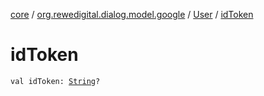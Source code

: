 [core](../../index.md) / [org.rewedigital.dialog.model.google](../index.md) / [User](index.md) / [idToken](./id-token.md)

# idToken

`val idToken: `[`String`](https://kotlinlang.org/api/latest/jvm/stdlib/kotlin/-string/index.html)`?`